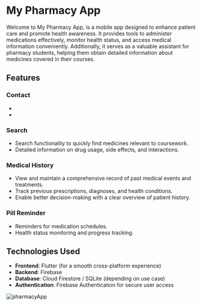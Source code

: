 # My Pharmacy App
Welcome to My Pharmacy App, is a mobile app designed to enhance patient care and promote health awareness. It provides tools to administer medications effectively, monitor health status, and access medical information conveniently. Additionally, it serves as a valuable assistant for pharmacy students, helping them obtain detailed information about medicines covered in their courses.

## Features

### Contact 
-
-

### Search
- Search functionality to quickly find medicines relevant to coursework.
- Detailed information on drug usage, side effects, and interactions.


### Medical History
- View and maintain a comprehensive record of past medical events and treatments.
- Track previous prescriptions, diagnoses, and health conditions.
- Enable better decision-making with a clear overview of patient history.


### Pill Reminder
- Reminders for medication schedules.
- Health status monitoring and progress tracking.

## Technologies Used

- **Frontend**: Flutter (for a smooth cross-platform experience)
- **Backend**: Firebase 
- **Database**: Cloud Firestore / SQLite (depending on use case)
- **Authentication**: Firebase Authentication for secure user access



![pharmacyApp](https://github.com/user-attachments/assets/ec04fbc2-cdfe-4e77-9cb4-872add9b67da)
